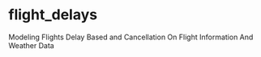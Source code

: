 # flight_delays
Modeling Flights Delay Based and Cancellation On Flight Information And Weather Data
